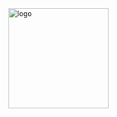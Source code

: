 <img src="https://i.imgur.com/m8t7Jov.png" alt="logo" width="200"/>

<a href="https://www.spigotmc.org/resources/waypointchat.100846/">
  <svg src="https://readme-typing-svg.herokuapp.com?    size=25&duration=6000&color=CFA84D&background=000000&center=true&vCenter=true&width=800&height=400&lines=%7C+WayPointChat+%7C;%7C+Chat+Manager++%7C;%7C+A+WayPoint+%C2%A9+Project+%7C;%7C+Developed+by+Branchyz+%7C" alt="svg" width="200"/>
</a>
